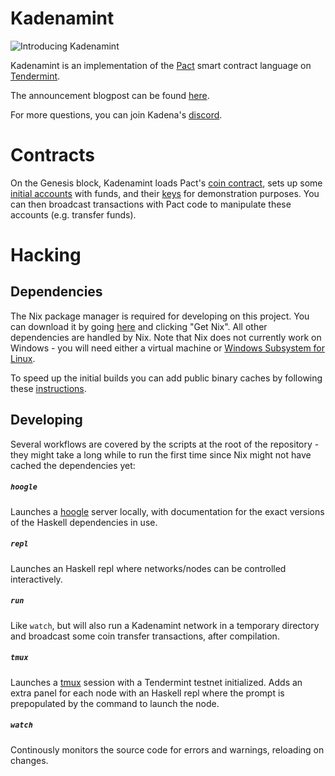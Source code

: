 # Kadenamint

![Introducing Kadenamint](https://miro.medium.com/max/1156/1*ioGNdm7WNixtlNPLKwo9eQ.png)

Kadenamint is an implementation of the [Pact](https://github.com/kadena-io/pact/) smart contract language on [Tendermint](https://github.com/tendermint/tendermint).

The announcement blogpost can be found [here](https://medium.com/kadena-io/introducing-kadenamint-and-chainweb-testnet-v2-cde077c02ebc).

For more questions, you can join Kadena's [discord](https://discordapp.com/invite/bsUcWmX).

# Contracts
On the Genesis block, Kadenamint loads Pact's [coin contract](./pact/coin-contract/coin.pact), sets up some [initial accounts](pact/coin-contract/grants.yaml) with funds, and their [keys](pact/coin-contract/keys.yaml) for demonstration purposes. You can then broadcast transactions with Pact code to manipulate these accounts (e.g. transfer funds).

# Hacking

## Dependencies
The Nix package manager is required for developing on this project. You can download it by going [here](https://nixos.org/nix/) and clicking "Get Nix".
All other dependencies are handled by Nix. Note that Nix does not currently work on Windows - you will need either a virtual machine or [Windows Subsystem for Linux](https://docs.microsoft.com/en-us/windows/wsl/install-win10).

To speed up the initial builds you can add public binary caches by following these [instructions](https://github.com/kadena-io/pact/wiki/Building-Kadena-Projects#building-with-nix-insert).


## Developing
Several workflows are covered by the scripts at the root of the repository - they might take a long while to run the first time since Nix might not have cached the dependencies yet:

##### `hoogle`
Launches a [hoogle](https://hoogle.haskell.org/) server locally, with documentation for the exact versions of the Haskell dependencies in use.

##### `repl`
Launches an Haskell repl where networks/nodes can be controlled interactively.

##### `run`
Like `watch`, but will also run a Kadenamint network in a temporary directory and broadcast some coin transfer transactions, after compilation.

##### `tmux`
Launches a [tmux](https://github.com/tmux/tmux/wiki) session with a Tendermint testnet initialized. Adds an extra panel for each node with an Haskell repl where the prompt is prepopulated by the command to launch the node.

##### `watch`
Continously monitors the source code for errors and warnings, reloading on changes.

